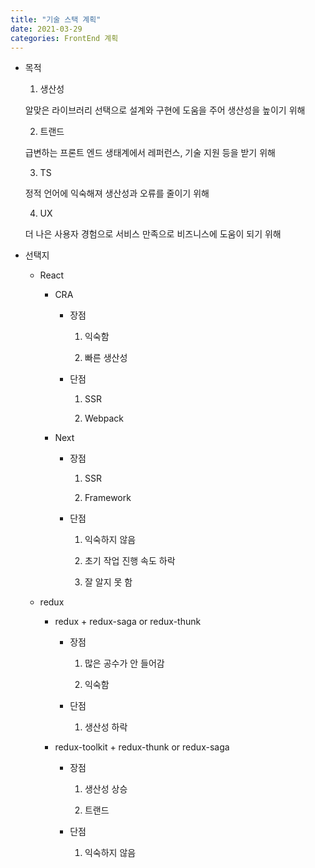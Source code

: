 ```yaml
---
title: "기술 스택 계획"
date: 2021-03-29
categories: FrontEnd 계획
---
```


- 목적

  1. 생산성

  알맞은 라이브러리 선택으로 설계와 구현에 도움을 주어 생산성을 높이기 위해

  2. 트랜드

  급변하는 프론트 엔드 생태계에서 레퍼런스, 기술 지원 등을 받기 위해

  3. TS

  정적 언어에 익숙해져 생산성과 오류를 줄이기 위해

  4. UX

  더 나은 사용자 경험으로 서비스 만족으로 비즈니스에 도움이 되기 위해

- 선택지

  - React

    - CRA

      - 장점

        1. 익숙함

        2. 빠른 생산성

      - 단점

        1. SSR

        2. Webpack

    - Next

      - 장점

        1. SSR

        2. Framework

      - 단점

        1. 익숙하지 않음

        2. 초기 작업 진행 속도 하락

        3. 잘 알지 못 함

  - redux

    - redux + redux-saga or redux-thunk

      - 장점

        1. 많은 공수가 안 들어감

        2. 익숙함

      - 단점

        1. 생산성 하락

    - redux-toolkit + redux-thunk or redux-saga

      - 장점

        1. 생산성 상승

        2. 트랜드

      - 단점

        1. 익숙하지 않음
